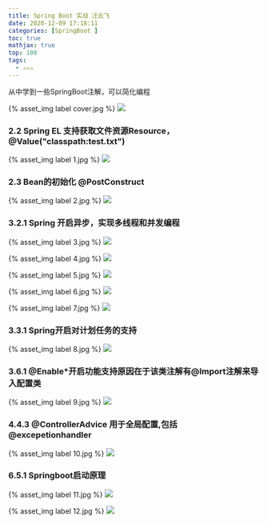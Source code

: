 ```yaml
---
title: Spring Boot 实战 汪云飞
date: 2020-12-09 17:18:11
categories: [SpringBoot ]
toc: true
mathjax: true
top: 100
tags:
  - ✰✰✰
---
```



从中学到一些SpringBoot注解，可以简化编程

{% asset_img label cover.jpg %}
![](Spring-Boot-实战-汪云飞/cover.jpg)

<!-- more -->

### 2.2 Spring EL 支持获取文件资源Resource，@Value("classpath:test.txt")

{% asset_img label 1.jpg %}
![](Spring-Boot-实战-汪云飞/1.jpg)

### 2.3 Bean的初始化 @PostConstruct

{% asset_img label 2.jpg %}
![](Spring-Boot-实战-汪云飞/2.jpg)

### 3.2.1 Spring 开启异步，实现多线程和并发编程

{% asset_img label 3.jpg %}
![](Spring-Boot-实战-汪云飞/3.jpg)

{% asset_img label 4.jpg %}
![](Spring-Boot-实战-汪云飞/4.jpg)

{% asset_img label 5.jpg %}
![](Spring-Boot-实战-汪云飞/5.jpg)

{% asset_img label 6.jpg %}
![](Spring-Boot-实战-汪云飞/6.jpg)

{% asset_img label 7.jpg %}
![](Spring-Boot-实战-汪云飞/7.jpg)

### 3.3.1 Spring开启对计划任务的支持

{% asset_img label 8.jpg %}
![](Spring-Boot-实战-汪云飞/8.jpg)

### 3.6.1 @Enable*开启功能支持原因在于该类注解有@Import注解来导入配置类

{% asset_img label 9.jpg %}
![](Spring-Boot-实战-汪云飞/9.jpg)

### 4.4.3 @ControllerAdvice 用于全局配置,包括@excepetionhandler

{% asset_img label 10.jpg %}
![](Spring-Boot-实战-汪云飞/10.jpg)

### 6.5.1 Springboot启动原理

{% asset_img label 11.jpg %}
![](Spring-Boot-实战-汪云飞/11.jpg)

{% asset_img label 12.jpg %}
![](Spring-Boot-实战-汪云飞/12.jpg)